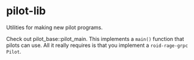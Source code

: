 # pilot-lib

Utilities for making new pilot programs.

Check out pilot_base::pilot_main. This implements a `main()` function that pilots can use. All it really requires is that you implement a `roid-rage-grpc` `Pilot`.